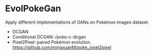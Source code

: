 # EvolPokeGan

Apply different implementations of GANs on Pokémon images dataset.
  * DCGAN
  * Conditional DCGAN: /poke-c-dcgan
  * Pixel2Pixel: paired Pokémon evolution. https://github.com/mingxuanM/poke_pixel2pixel 
